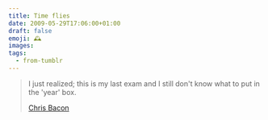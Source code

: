 ```yaml
---
title: Time flies
date: 2009-05-29T17:06:00+01:00
draft: false
emoji: 🕰️
images:
tags:
  - from-tumblr
---
```

> I just realized; this is my last exam and I still don't know what to put in the 'year' box.
>
> [Chris Bacon](http://www.facebook.com/profile.php?id=199714379)

